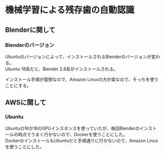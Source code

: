 # 機械学習による残存歯の自動認識

## Blenderに関して

### Blenderのバージョン

Ubuntuのバージョンによって、インストールされるBlenderのバージョンが変わる。  
Ubuntu 18系だと、Blender 2.8系がインストールされる。  

インストール手順が面倒なので、Amazon Linuxの方が楽なので、そっちを使うことにする。

## AWSに関して

### Ubuntu

Ubuntuの16か18のGPUインスタンスを使っていたが、毎回Blenderのインストールの時点でうまく行かないので、Dockerを使うことにした。  
DockerのインストールもUbuntuだと手順通りに行かないので、Amazon Linuxを使うことにした。




## 
